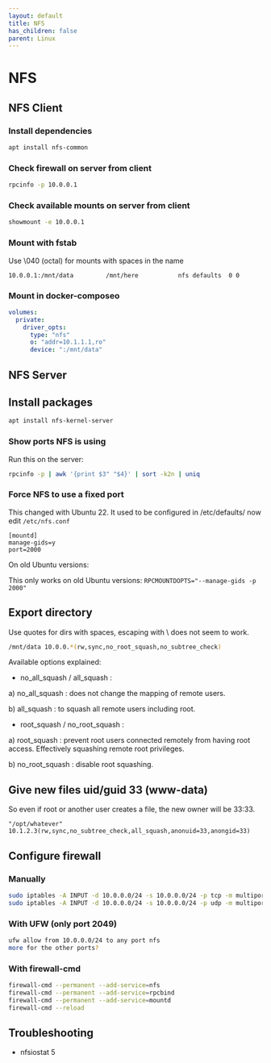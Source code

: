 ```yaml
---
layout: default
title: NFS
has_children: false
parent: Linux
---
```


# NFS

## NFS Client

### Install dependencies

```bash
apt install nfs-common
```

### Check firewall on server from client

```bash
rpcinfo -p 10.0.0.1
```

### Check available mounts on server from client

```bash
showmount -e 10.0.0.1
```

### Mount with fstab

Use \040 (octal) for mounts with spaces in the name

```
10.0.0.1:/mnt/data         /mnt/here           nfs defaults  0 0
```

### Mount in docker-composeo

```yaml
volumes:
  private:
    driver_opts:
      type: "nfs"
      o: "addr=10.1.1.1,ro"
      device: ":/mnt/data"
```

## NFS Server

## Install packages

```bash
apt install nfs-kernel-server
```

### Show ports NFS is using

Run this on the server:

```bash
rpcinfo -p | awk '{print $3" "$4}' | sort -k2n | uniq
```

### Force NFS to use a fixed port

This changed with Ubuntu 22. It used to be configured in /etc/defaults/ now edit `/etc/nfs.conf`

```
[mountd]
manage-gids=y
port=2000
```

On old Ubuntu versions:

This only works on old Ubuntu versions: `RPCMOUNTDOPTS="--manage-gids -p 2000"`

## Export directory

Use quotes for dirs with spaces, escaping with \ does not seem to work.

```bash
/mnt/data 10.0.0.*(rw,sync,no_root_squash,no_subtree_check)
```

Available options explained:

* no_all_squash / all_squash :

a) no_all_squash : does not change the mapping of remote users.

b) all_squash : to squash all remote users including root.

* root_squash / no_root_squash :

a) root_squash : prevent root users connected remotely from having root access. Effectively squashing remote root privileges.

b) no_root_squash : disable root squashing.

## Give new files uid/guid 33 (www-data)

So even if root or another user creates a file, the new owner will be 33:33.

```
"/opt/whatever" 10.1.2.3(rw,sync,no_subtree_check,all_squash,anonuid=33,anongid=33)
```

## Configure firewall

### Manually

```bash
sudo iptables -A INPUT -d 10.0.0.0/24 -s 10.0.0.0/24 -p tcp -m multiport --ports 111,2000,2001,2049 -j ACCEPT
sudo iptables -A INPUT -d 10.0.0.0/24 -s 10.0.0.0/24 -p udp -m multiport --ports 111,2000,2001,2049 -j ACCEPT
```

### With UFW (only port 2049)

```bash
ufw allow from 10.0.0.0/24 to any port nfs
more for the other ports?
```

### With firewall-cmd

```bash
firewall-cmd --permanent --add-service=nfs
firewall-cmd --permanent --add-service=rpcbind
firewall-cmd --permanent --add-service=mountd
firewall-cmd --reload
```

## Troubleshooting

* nfsiostat 5
